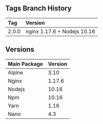 ## Tags Branch History

Tag          | Version
:------------|:----------
 2.0.0       | nginx 1.17.6 + Nodejs 10.16
 
## Versions

Main Package  | Version
:-------------|:----------
 Alpine       | 3.10
 Nginx       | 1.17.6
 Nodejs       | 10.16
 Npm       | 10.16
 Yarn       | 1.16
 Nano       | 4.3
